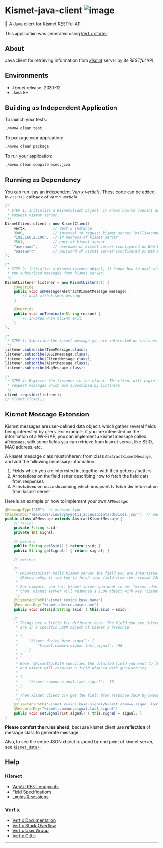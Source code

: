 # Kismet-java-client ![image](https://img.shields.io/badge/vert.x-4.0.3-purple.svg)

🌉 A Java client for Kismet RESTful API.

This application was generated using [Vert.x starter](http://start.vertx.io).

## About

Java client for retrieving information from [*kismet*](https://github.com/kismetwireless/kismet) server by its *RESTful* API.

## Environments

- *kismet* release: 2020-12
- Java 8+

## Building as Independent Application

To launch your tests:

```bash
./mvnw clean test
```

To package your application:

```bash
./mvnw clean package
```

To run your application:

```bash
./mvnw clean compile exec:java
```

## Running as Dependency

You can run it as an independent *Vert.x verticle*. These code can be added in `start()` callback of *Vert.x verticle*.

```java
/*
 * STEP 1: Initialize a KismetClient object, it knows how to connect and
 * request kismet server.
 */
KismetClient client = new KismetClient(
    vertx,            // Vert.x instance
    3000,             // interval to request kismet server (millisecond)
    "192.168.2.106",  // IP address of kismet server
    2501,             // port of kismet server
    "username",       // username of kismet server (configured on Web UI)
    "password"        // password of kismet server (configured on Web UI)
);

/*
 * STEP 2: Initialize a KismetListener object, it knows how to deal with
 * the subscribed messages from kismet server.
 */
KismetListener listener = new KismetListener() {
    @Override
    public void onMessage(AbstractKismetMessage message) {
        // deal with kismet message
    }

    @Override
    public void onTerminate(String reason) {
        // invoked when client exit.
    }
};

/*
 * STEP 3: Subscribe the kismet message you are interested on listener.
 */
listener.subscribe(TimeMessage.class);
listener.subscribe(BSSIDMessage.class);
listener.subscribe(ClientMessage.class);
listener.subscribe(AlertMessage.class);
listener.subscribe(MsgMessage.class);

/*
 * STEP 4: Register the listener to the client. The client will begin to
 * request messages which are subscribed by listeners.
 */
client.register(listener);
// client.close();
```

## Kismet Message Extension

Kismet messages are user-defined data objects which gather several fields being interested by users. For example, if you are interested on the information of a Wi-Fi AP, you can implement a kismet message called `APMessage`, with some fields you can retrieve from kismet server, like SSID, MAC address, etc.

A kismet message class must inherent from class `AbstractKismetMessage`, and add the following necessary information:

1. Fields which you are interested in, together with their getters / setters
2. Annotations on the field setter describing how to fetch the field data from responses
3. Annotations on class describing which end point to fetch the information from kismet server

Here is an example on how to implement your own `APMessage`:

```java
@MessageType("AP")  // message type
@KismetApi("/devices/views/phydot11_accesspoints/devices.json")  // end point of kismet server to request
public class APMessage extends AbstractKismetMessage {
    // fields
    private String ssid;
    private int signal;
    
    // getters
    public String getSsid() { return ssid; }
    public String getSignal() { return signal; }
    
    // setters
    
    /*
     * @KismetApiPath tells kismet server the field you are interested.
     * @ResourceKey is the key to fetch this field from the respond JSON.
     *
     * For example, you tell kismet server you want to get "kismet.device.base.name",
     * then, kismet server will response a JSON object with key "kismet.device.base.name".
     */
    @KismetApiPath("kismet.device.base.name")
    @ResourceKey("kismet.device.base.name")
    public void setSsid(String ssid) { this.ssid = ssid; }
    
    /*
     * Things are a little bit different here. The field you are interested
     * are in a specific JSON object of kismet's response:
     * 
     * {
     *     "kismet.device.base.signal": {
     *         "kismet.common.signal.last_signal": -58
     *     }
     * }
     *
     * Here, @KismetApiPath specifies the detailed field you want to fetch,
     * and kismet will response a field aliased with @ResourceKey:
     * 
     * {
     *     "kismet.common.signal.last_signal": -58
     * }
     *
     * Then kismet client can get the field from response JSON by @ResourceKey.
     */
    @KismetApiPath("kismet.device.base.signal/kismet.common.signal.last_signal")
    @ResourceKey("kismet.common.signal.last_signal")
    public void setSignal(int signal) { this.signal = signal; }
}
```

**Please comfort the rules ahead**, because kismet client use **reflection** of message class to generate message.

Also, to see the entire JSON object respond by end point of kismet server, see [`kismet_data/`](kismet_data/).

## Help

### Kismet

* [WebUI REST endpoints](https://www.kismetwireless.net/docs/devel/webui_rest/endpoints/)
* [Field Specifications](https://www.kismetwireless.net/docs/devel/webui_rest/commands/#field-specifications)
* [Logins & sessions](https://www.kismetwireless.net/docs/devel/webui_rest/logins/)

### Vert.x

* [Vert.x Documentation](https://vertx.io/docs/)
* [Vert.x Stack Overflow](https://stackoverflow.com/questions/tagged/vert.x?sort=newest&pageSize=15)
* [Vert.x User Group](https://groups.google.com/forum/?fromgroups#!forum/vertx)
* [Vert.x Gitter](https://gitter.im/eclipse-vertx/vertx-users)

---

